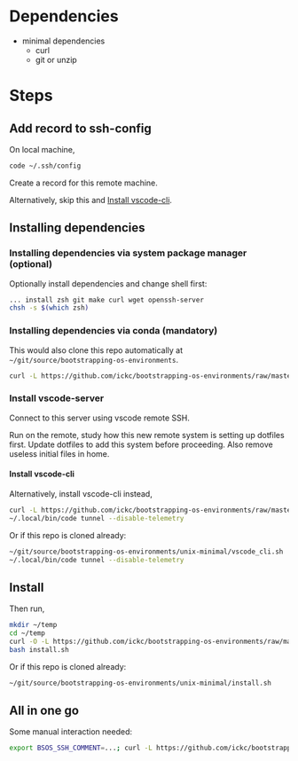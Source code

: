 # Dependencies

- minimal dependencies
    - curl
    - git or unzip

# Steps

## Add record to ssh-config

On local machine,

```sh
code ~/.ssh/config
```

Create a record for this remote machine.

Alternatively, skip this and [Install vscode-cli](#install-vscode-cli).

## Installing dependencies

### Installing dependencies via system package manager (optional)

Optionally install dependencies and change shell first:

```sh
... install zsh git make curl wget openssh-server
chsh -s $(which zsh)
```

### Installing dependencies via conda (mandatory)

This would also clone this repo automatically at `~/git/source/bootstrapping-os-environments`.

```bash
curl -L https://github.com/ickc/bootstrapping-os-environments/raw/master/unix-minimal/bootstrap.sh | bash
```

### Install vscode-server

Connect to this server using vscode remote SSH.

Run on the remote, study how this new remote system is setting up dotfiles first. Update dotfiles to add this system before proceeding.
Also remove useless initial files in home.

#### Install vscode-cli

Alternatively, install vscode-cli instead,

```bash
curl -L https://github.com/ickc/bootstrapping-os-environments/raw/master/install/vscode_cli.sh | bash
~/.local/bin/code tunnel --disable-telemetry
```

Or if this repo is cloned already:

```bash
~/git/source/bootstrapping-os-environments/unix-minimal/vscode_cli.sh
~/.local/bin/code tunnel --disable-telemetry
```

## Install

Then run,

```sh
mkdir ~/temp
cd ~/temp
curl -O -L https://github.com/ickc/bootstrapping-os-environments/raw/master/unix-minimal/install.sh
bash install.sh
```

Or if this repo is cloned already:

```sh
~/git/source/bootstrapping-os-environments/unix-minimal/install.sh
```

## All in one go

Some manual interaction needed:

```sh
export BSOS_SSH_COMMENT=...; curl -L https://github.com/ickc/bootstrapping-os-environments/raw/master/unix-minimal/bootstrap.sh | bash && curl -L https://github.com/ickc/bootstrapping-os-environments/raw/master/install/vscode_cli.sh | bash && ~/git/source/bootstrapping-os-environments/unix-minimal/install.sh && ~/.local/bin/code tunnel --disable-telemetry
```
